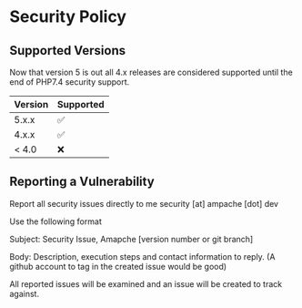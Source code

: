 # Security Policy

## Supported Versions

Now that version 5 is out all 4.x releases are considered supported until the end of PHP7.4 security support.

| Version | Supported          |
| ------- | ------------------ |
| 5.x.x   | :white_check_mark: |
| 4.x.x   | :white_check_mark: |
| < 4.0   | :x:                |

## Reporting a Vulnerability

Report all security issues directly to me security \[at] ampache \[dot] dev

Use the following format

Subject:
Security Issue, Amapche \[version number or git branch]

Body:
Description, execution steps and contact information to reply. (A github account to tag in the created issue would be good)

All reported issues will be examined and an issue will be created to track against.
